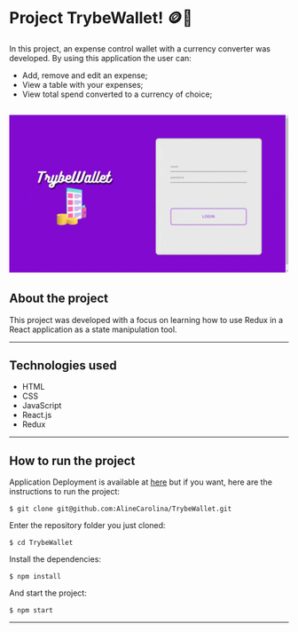 # Project TrybeWallet! 🪙​💸​
In this project, an expense control wallet with a currency converter was developed. By using this application the user can:
  * Add, remove and edit an expense;
  * View a table with your expenses;
  * View total spend converted to a currency of choice;

  ![](/src/images/project.gif)
---

## About the project
This project was developed with a focus on learning how to use Redux in a React application as a state manipulation tool.

---

## Technologies used
  * HTML
  * CSS
  * JavaScript
  * React.js
  * Redux

---

## How to run the project
Application Deployment is available at [here](https://trybe-wallet-alinecarolina.vercel.app/) but if you want, here are the instructions to run the project:
```
$ git clone git@github.com:AlineCarolina/TrybeWallet.git
```
Enter the repository folder you just cloned:
```
$ cd TrybeWallet
```
Install the dependencies:
```
$ npm install
```
And start the project:
```
$ npm start
```

---
